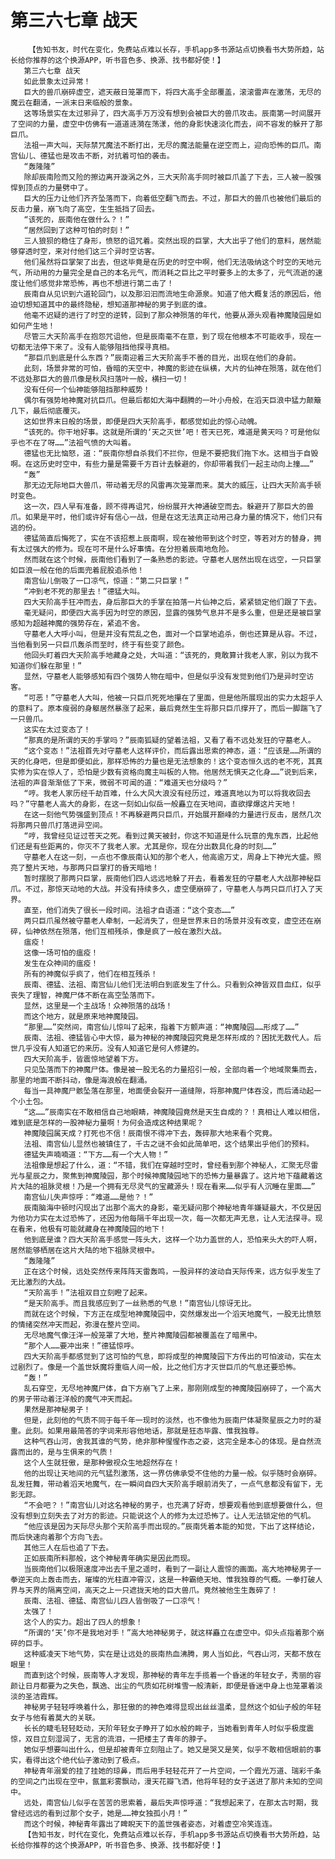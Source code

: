 # 第三六七章 战天
        【告知书友，时代在变化，免费站点难以长存，手机app多书源站点切换看书大势所趋，站长给你推荐的这个换源APP，听书音色多、换源、找书都好使！】
       第三六七章 战天
       如此景象太过异常！
       巨大的兽爪崩碎虚空，遮天蔽日笼罩而下，将四大高手全部覆盖，滚滚雷声在激荡，无尽的魔云在翻涌，一派末日来临般的景象。
       这等场景实在太过邪异了，四大高手万万没有想到会被巨大的兽爪攻击。辰南第一时间展开了空间的力量，虚空中仿佛有一道道涟漪在荡漾，他的身影快速淡化而去，间不容发的躲开了那巨爪。
       法祖一声大叫，天际禁咒魔法不断打出，无尽的魔法能量在逆空而上，迎向恐怖的巨爪。南宫仙儿、德猛也是攻击不断，对抗着可怕的袭击。
       “轰隆隆”
       除却辰南险而又险的擦边离开漩涡之外，三大天阶高手同时被巨爪盖了下去，三人被一股强悍到顶点的力量劈中了。
       巨大的压力让他们齐齐坠落而下，向着低空翻飞而去。不过，那巨大的兽爪也被他们最后的反击力量，崩飞向了高空，生生抵挡了回去。
       “该死的，辰南他在做什么？！”
       “居然回到了这种可怕的时刻！”
       三人狼狈的稳住了身形，愤怒的诅咒着。突然出现的巨掌，大大出乎了他们的意料，居然能够穿透时空，来对付他们这三个异时空访客。
       他们虽然将巨掌架了出去，但这毕竟是在历史的时空中啊，他们无法吸纳这个时空的天地元气，所动用的力量完全是自己的本名元气，而消耗之巨比之平时要多上的太多了，元气流逝的速度让他们感觉非常恐怖，再也不想进行第二击了！
       辰南自从见识到六道轮回门，以及那汩汩而流地生命源泉。知道了他大概复活的原因后，他迫切想知道其中的最终隐秘，想知道那神秘的男子到底的谁。
       他毫不迟疑的进行了时空的逆转，回到了那众神殒落的年代，他要从源头观看神魔陵园是如如何产生地！
       尽管三大天阶高手在抱怨咒诅他，但是辰南毫不在意，到了现在他根本不可能收手，现在一切都无法停下来了。没有人能够阻挡他探寻真相。
       “那巨爪到底是什么东西？”辰南迎着三大天阶高手不善的目光，出现在他们的身前。
       此刻，场景非常的可怕，昏暗的天空中，神魔的影迹在纵横，大片的仙神在殒落，就在他们不远处那巨大的兽爪像是秋风扫落叶一般，横扫一切！
       没有任何一个仙神能够阻挡那种威势！
       偶尔有强势地神魔对抗巨爪。但最后都如大海中翻腾的一叶小舟般，在滔天巨浪中猛力颠簸几下，最后彻底覆灭。
       这如世界末日般的场景，即便是四大天阶高手，都感觉如此的惊心动魄。
       “该死的。你干地好事。这就是所谓的‘天之灭世’吧！苍天已死，难道是黄天吗？可是他似乎也不在了呀……”法祖气愤的大叫着。
       德猛也无比恼怒，道：“辰南你想自杀我们不拦你，但是不要把我们拖下水。这相当于自毁啊。在这历史时空中，有些力量是需要千方百计去躲避的，你却带着我们一起主动向上撞……”
       “轰”
       那无边无际地巨大兽爪，带动着无尽的风雷再次笼罩而来。莫大的威压，让四大天阶高手顿时变色。
       这一次，四人早有准备，顾不得再诅咒，纷纷展开大神通破空而去。躲避开了那巨大的兽爪。如果是平时，他们或许好有信心一战，但是在这无法真正动用己身力量的情况下，他们只有逃的份。
       德猛简直后悔死了，实在不该招惹上辰南啊，现在被他带到这个时空，等若对方的替身，拥有太过强大的修为。现在可不是什么好事情。在分担着辰南地危险。
       然而就在这个时候，辰南他们看到了一条熟悉的影迹。守墓老人居然出现在远空，一只巨掌如巨浪一般在他的后面兜着屁股追杀他！
       南宫仙儿倒吸了一口凉气，惊道：“第二只巨掌！”
       “冲到老不死的那里去！”德猛大叫。
       四大天阶高手狂冲而去，身后那巨大的手掌在拍落一片仙神之后，紧紧锁定他们跟了下去。
       毫无疑问，即便四大高手因为时空的原因，显露的强势气息并不是多么重，但是还是被巨掌感知为超越神魔的强势存在，紧追不舍。
       守墓老人大呼小叫，但是并没有荒乱之色，面对一个巨掌地追杀，倒也还算是从容。不过，当他看到另一只巨爪轰杀而至时，终于有些变了颜色。
       他回头盯着四大天阶高手地藏身之处，大叫道：“该死的，竟敢算计我老人家，别以为我不知道你们躲在那里！”
       显然，守墓老人能够感知有四个强势人物在暗中，但是似乎没有发觉到他们乃是异时空访客。
       “可恶！”守墓老人大叫，他被一只巨爪死死地攥在了里面，但是他所展现出的实力太超乎人的意料了。原本瘦弱的身躯居然暴涨了起来，最后竟然生生将那只巨爪撑开了，而后一脚踹飞了一只兽爪。
       这实在太过变态了！
       “那真的是所谓的天的手掌吗？”辰南狐疑的望着法祖，又看了看不远处发狂的守墓老人。
       “这个变态！”法祖首先对守墓老人这样评价，而后露出思索的神态，道：“应该是……所谓的天的化身吧，但是即便如此，那样恐怖的力量也是无法想象的！这个变态恒久远的老不死，其真实修为实在惊人了，恐怕是少数有资格向魔主叫板的人物。他居然无惧天之化身……”说到后来，法祖的声音渐渐低了下来，微弱不可闻的道：“难道天也分级吗？”
       “哼。我老人家历经千劫百难，什么大风大浪没有经历过，难道真地以为可以将我收回去吗？”守墓老人高大的身影，在这一刻如山似岳一般矗立在天地间，直欲撑爆这片天地！
       在这一刻他气势强盛到顶点！不再躲避两只巨爪，开始展开巅峰的力量进行反击，居然几次将那两只兽爪打落进异空间。
       “哼，我曾经见证过苍天之死。看到过黄天被封，你这不知道是什么玩意的鬼东西，比起他们还是有些距离的，你灭不了我老人家。尤其是你，现在分出数具化身的时刻……”
       守墓老人在这一刻，一点也不像辰南认知的那个老人，他高逾万丈，周身上下神光大盛。照亮了整片天地，与那两只巨掌打的昏天暗地！
       暂时摆脱了那两只巨掌，辰南他们四人远远地躲了开去，看着发狂的守墓老人大战那神秘巨爪。不过，那惊天动地的大战。并没有持续多久，虚空便崩碎了，守墓老人与两只巨爪打入了天界。
       直至，他们消失了很长一段时间。法祖才自语道：“这个变态……”
       两只巨爪虽然被守墓老人牵制，一起消失了，但是世界末日的场景并没有改变，虚空还在崩碎，仙神依然在殒落，他们互相残杀，像是疯了一般在激烈大战。
       瘟疫！
       这像一场可怕的瘟疫！
       发生在众神间的瘟疫！
       所有的神魔似乎疯了，他们在相互残杀！
       辰南、德猛、法祖、南宫仙儿他们无法明白到底发生了什么。只看到众神皆双目血红，似乎丧失了理智，神魔尸体不断在高空坠落而下。
       显然，这里是一个主战场！众神殒落的战场！
       而这个地方，就是原来地神魔陵园。
       “那里……”突然间，南宫仙儿惊叫了起来，指着下方颤声道：“神魔陵园……形成了……”
       辰南、法祖、德猛皆心中大惊，最为神秘的神魔陵园究竟是怎样形成的？困扰无数代人。后世几乎没有人知道它的来历。没有人知道它是何人修建的。
       四大天阶高手，皆震惊地望着下方。
       只见坠落而下的神魔尸体。像是被一股无名的力量招引一般，全部向着一个地域聚集而去，那里的地面不断抖动，像是海浪般在翻涌。
       每当一具神魔尸骸坠落在那里，地面便会裂开一道缝隙，将那神魔尸体吞没，而后涌动起一个小土包。
       “这……”辰南实在不敢相信自己地眼睛，神魔陵园竟然是天生自成的？！真相让人难以相信，难到底是怎样的一股神秘力量啊！为何会造成这种结果呢？
       神魔陵园属天成？打死也不信！辰南恨不得冲下去，轰碎那大地来看个究竟。
       法祖、南宫仙儿显然也被镇住了，千古之谜不会如此简单吧，这个结果出乎他们的预料。
       德猛失声喃喃道：“下方……有一个大人物！”
       法祖像是想起了什么，道：“不错，我们在穿越时空时，曾经看到那个神秘人，汇聚无尽雷光与星辰之力，聚焦到神魔陵园，那个时候神魔陵园地下的恐怖力量暴露了。这片地下蕴藏着这片大陆的祖脉灵根！乃是一个拥有无尽灵气的宝藏源头！现在看来……似乎有人沉睡在里面……”
       南宫仙儿失声惊呼：“难道……是他？！”
       辰南脑海中顿时闪现出了出那个高大的身影，毫无疑问那个神秘地青年嫌疑最大，不仅是因为他功力实在太过恐怖了，还因为他每隔千年出现一次，每一次都无声无息，让人无法探寻。现在看来，他极有可能就藏身在神魔陵园的地下！
       他到底是谁？四大天阶高手感觉一阵头大，这样一个功力盖世的人，恐怕来头大的吓人啊，居然能够栖居在这片大陆的地下祖脉灵根中。
       “轰隆隆”
       正在这个时候，远处突然传来阵阵天雷轰鸣，一股异样的波动自天际传来，远方似乎发生了无比激烈的大战。
       “天阶高手！”法祖双目立刻瞪了起来。
       “是天阶高手。而且我感应到了一丝熟悉的气息！”南宫仙儿惊讶无比。
       而就在这个时候，下方正在成型地神魔陵园中，突然爆发出一个滔天地魔气，一股无比愤怒的情绪突然冲天而起，弥漫在整片空间。
       无尽地魔气像汪洋一般笼罩了大地，整片神魔陵园都被覆盖在了暗黑中。
       “那个人……要冲出来！”德猛惊呼。
       四大天阶高手都感觉到了这可怕的气息，即将成型的神魔陵园下方传出的可怕波动，实在太过剧烈了。像是一个盖世妖魔将重临人间一般，比之他们方才灭世巨爪的气息还要恐怖。
       “轰！”
       乱石穿空，无尽地神魔尸体，自下方崩飞了上来，那刚刚成型的神魔陵园崩碎了，一个高大的男子带动着汪洋般的魔气冲天而起。
       果然是那神秘男子！
       但是，此刻他的气质不同于每千年一现时的淡然，也不像他为辰南尸体凝聚星辰之力时的凝重。此刻。如果用最简答的字词来形容他地话，那就是狂态毕露、惟我独尊。
       这种气吞山河，舍我其谁的气势，绝非那种惺惺作态之姿，这完全是本心的体现。是自然流露而出的，是与生俱来的气质！
       这个人生就狂傲，是那种傲视众生地超然存在！
       他的出现让天地间的元气猛烈激荡，这一界仿佛承受不住他的力量一般。似乎随时会崩碎。乱发狂舞，带动着滔天地魔气，在一瞬间自四大天阶高手眼前消失了，一点气息都没有留下，无影无踪。
       “不会吧？！”南宫仙儿对这名神秘的男子，也充满了好奇，想要观看他到底想要做什么，但没有想到立刻失去了对方的影迹。只能说这个人的修为太过恐怖了。让人无法锁定他的气机。
       “他应该是因为天际尽头那个天阶高手而出现的。”辰南凭着本能的知觉，下出了这样结论，而后快速向着那个方向飞去。
       其他三人在后也追了下去。
       正如辰南所料那般，这个神秘青年确实是因此而现。
       当辰南他们以极限速度冲出去千里之遥时，看到了一副让人震惊的画面。高大地神秘男子一拳逆天向上轰击而去，璀璨的光柱直冲霄汉，这是一种霸绝天地、惟我独尊的气概。一拳打破人界与天界的隔离空间，高天之上一只遮拢天地的巨大兽爪。竟然被他生生轰碎了！
       辰南、法祖、德猛、南宫仙儿四人皆倒吸了一口凉气！
       太强了！
       这个人的实力。超出了四人的想象！
       “所谓的‘天’你不是我地对手！”高大地神秘男子，就这样矗立在虚空中。仰头点指着那个崩碎的巨手。
       这种威凌天下地气势，实在是让远处的辰南热血沸腾，男人当如此，气吞山河，天都不放在眼里！
       而直到这个时候，辰南等人才发现，那神秘的青年左手揽着一个昏迷的年轻女子，秀丽的容颜让日月都要为之失色，飘逸、出尘的气质如花树堆雪一般清新，即便是昏迷中身上也笼罩着淡淡的圣洁霞辉。
       神秘男子轻轻呼唤着什么，那狂傲的的神色难得显现出丝丝温柔，显然这个如仙子般的年轻女子与他有着莫大的关联。
       长长的睫毛轻轻眨动，天阶年轻女子睁开了如水般的眸子，当她看到青年人时似乎极度震惊，双目立刻湿润了，无言的流泪，一把楼主了青年的脖子。
       她似乎想要叫出什么，但是却被青年立刻阻止了。她又是哭又是笑，似乎不敢相信眼前的事实，看得出这个绝代仙子激动到了极点。
       神秘青年溺爱的挂了挂她的琼鼻，而后用手轻轻花开了一片空间，一个霞光万道、瑞彩千条的空间之门出现在空中，氤氲彩雾飘动，漫天花瓣飞洒，他将年轻的女子送进了那片未知的空间中。
       远处，南宫仙儿似乎在苦苦的思索着，最后失声惊呼道：“我想起来了，在那太古时期，我曾经远远的看到过那个女子，她是……神女独孤小月！”
       而这个时候，神秘青年露出了睥睨天下的盖世强者姿态，对着虚空冷笑连连。
       【告知书友，时代在变化，免费站点难以长存，手机app多书源站点切换看书大势所趋，站长给你推荐的这个换源APP，听书音色多、换源、找书都好使！】